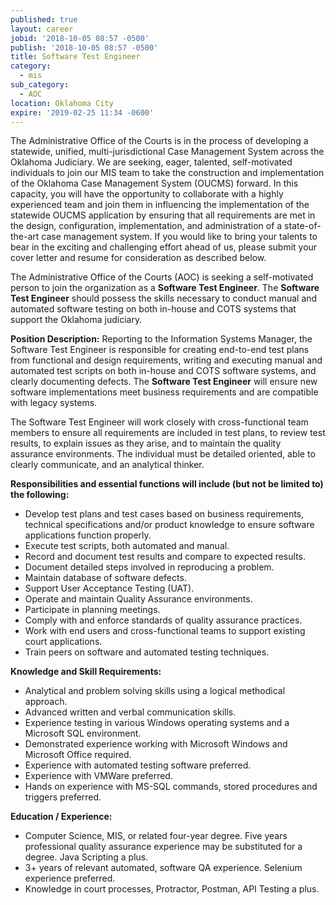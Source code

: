 ```yaml
---
published: true
layout: career
jobid: '2018-10-05 08:57 -0500'
publish: '2018-10-05 08:57 -0500'
title: Software Test Engineer
category:
  - mis
sub_category:
  - AOC
location: Oklahoma City
expire: '2019-02-25 11:34 -0600'
---
```

The Administrative Office of the Courts is in the process of developing a statewide, unified, multi-jurisdictional Case Management System across the Oklahoma Judiciary.  We are seeking, eager, talented, self-motivated individuals to join our MIS team to take the construction and implementation of the Oklahoma Case Management System (OUCMS) forward.  In this capacity, you will have the opportunity to collaborate with a highly experienced team and join them in influencing the implementation of the statewide OUCMS application by ensuring that all requirements are met in the design, configuration, implementation, and administration of a state-of-the-art case management system.  If you would like to bring your talents to bear in the exciting and challenging effort ahead of us, please submit your cover letter and resume for consideration as described below.

The Administrative Office of the Courts (AOC) is seeking a self-motivated person to join the organization as a **Software Test Engineer**.  The **Software Test Engineer** should possess the skills necessary to conduct manual and automated software testing on both in-house and COTS systems that support the Oklahoma judiciary.

**Position Description:**
Reporting to the Information Systems Manager, the Software Test Engineer is responsible for creating end-to-end test plans from functional and design requirements, writing and executing manual and automated test scripts on both in-house and COTS software systems, and clearly documenting defects. The **Software Test Engineer** will ensure new software implementations meet business requirements and are compatible with legacy systems. 

The Software Test Engineer will work closely with cross-functional team members to ensure all requirements are included in test plans, to review test results, to explain issues as they arise, and to maintain the quality assurance environments. The individual must be detailed oriented, able to clearly communicate, and an analytical thinker.

**Responsibilities and essential functions will include (but not be limited to) the following:**
- Develop test plans and test cases based on business requirements, technical specifications and/or product knowledge to ensure software applications function properly.
- Execute test scripts, both automated and manual.
- Record and document test results and compare to expected results.
- Document detailed steps involved in reproducing a problem.
- Maintain database of software defects.
- Support User Acceptance Testing (UAT).
- Operate and maintain Quality Assurance environments.
- Participate in planning meetings.
- Comply with and enforce standards of quality assurance practices. 
- Work with end users and cross-functional teams to support existing court applications.
- Train peers on software and automated testing techniques.

**Knowledge and Skill Requirements:**
- Analytical and problem solving skills using a logical methodical approach.
- Advanced written and verbal communication skills.
- Experience testing in various Windows operating systems and a Microsoft SQL environment.
- Demonstrated experience working with Microsoft Windows and Microsoft Office required.
- Experience with automated testing software preferred.
- Experience with VMWare preferred.
- Hands on experience with MS-SQL commands, stored procedures and triggers preferred.

**Education / Experience:**
- Computer Science, MIS, or related four-year degree.   Five years professional quality assurance experience may be substituted for a degree.  Java Scripting a plus.
- 3+ years of relevant automated, software QA experience.  Selenium experience preferred.
- Knowledge in court processes, Protractor, Postman, API Testing a plus.

